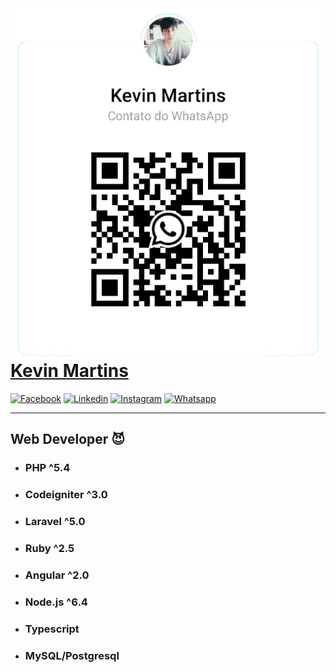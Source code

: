 <img src="https://github.com/KevinMartins367/KevinMartins367/blob/master/img/qrcode.png?raw=true" alt="qrcode" align="right">

# [**Kevin Martins**](https://api.whatsapp.com/send?phone=5511957713498&text=Ol%C3%A1%20eu%20de%20encontrei%20pelo%20github)


[<img src="https://static.xx.fbcdn.net/rsrc.php/yD/r/d4ZIVX-5C-b.ico" alt="Facebook" width="30" height="30">](https://www.facebook.com/KevinMartins367/)
[<img src="https://static-exp1.licdn.com/sc/h/al2o9zrvru7aqj8e1x2rzsrca" alt="Linkedin" width="30" height="30">](https://www.linkedin.com/in/kevin-martins-010532119/)
[<img src="https://www.instagram.com/static/images/ico/apple-touch-icon-76x76-precomposed.png/666282be8229.png" alt="Instagram" width="30" height="30">](https://www.instagram.com/kevinmartins367/)
[<img src="https://static.whatsapp.net/rsrc.php/v3/yP/r/rYZqPCBaG70.png" alt="Whatsapp" width="30" height="30">](https://api.whatsapp.com/send?phone=5511957713498&text=Ol%C3%A1%20eu%20de%20encontrei%20pelo%20github) 

----------
## **Web Developer** :smiling_imp:

- ### **PHP ^5.4**
- ### **Codeigniter ^3.0**
- ### **Laravel ^5.0**
- ### **Ruby ^2.5**
- ### **Angular ^2.0**
- ### **Node.js ^6.4**
- ### **Typescript**
- ### **MySQL/Postgresql**
